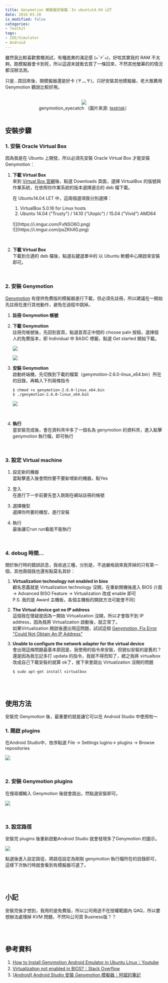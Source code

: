 ```yaml
---
title: Genymotion 模擬器安裝篇：In ubuntu14.04 LET
date: 2016-03-20
is_modified: false
categories:
- Toolkit
tags:
- IDE/Simulator
- Android
--- 
```


雖然我比較喜歡實機測試，有種詭異的滿足感 (๑ˉ∀ˉ๑)，好啦其實我的 RAM 不太夠，跑模擬器會卡到死，所以這週末就衝去買了一條回來，不然其他螢幕的的情況都沒辦法測。
  
只是...買回來後，開模擬器還是好卡 (〒︿〒)，只好安裝其他模擬器，老大推薦用 Genymotion 聽說比較好用。

<!--more-->
<br> 

<center class="imgtext"> <img src="https://i.imgur.com/TTwPWQc.png"  /></center>
<center class="imgtext">   genymotion_eyecatch （圖片來源: <a href="https://www.google.com/url?sa=i&url=http%3A%2F%2Fwww.testrisk.com%2F2016%2F03%2Fmobile-application-testing-change-host.html&psig=AOvVaw2T8Xe4HV0w8PKGv0dXUWqA&ust=1597463854717000&source=images&cd=vfe&ved=0CAIQjRxqFwoTCNDayN7mmesCFQAAAAAdAAAAABAD" class="imgtext">testrisk</a>）</center>

<br>

## 安裝步驟

### 1. 安裝 Oracle Virtual Box
因為我是在 Ubuntu 上開發，所以必須先安裝 Oracle Virtual Box 才能安裝 Genymotion：

1. **下載 Virtual Box**   
來到 [Virtual Box 官網]( https://www.virtualbox.org/)後，點選 Downloads 頁面，選擇 VirtualBox 的版號與作業系統，在依照你作業系統的版本選擇適合的 deb 檔下載。

    在 Ubuntu14.04 LET 中，這兩個選項我分別選擇：
    1. VirtualBox 5.0.16 for Linux hosts 
    2. Ubuntu 14.04 ("Trusty") / 14.10 ("Utopic") / 15.04 ("Vivid") AMD64
    <br>    
    ![](https://i.imgur.com/FxNSO6O.png)
    <br> 
    ![](https://i.imgur.com/psZKhX0.png)
<br> 

2.  **下載 Virtual Box**   
下載到合適的 deb 檔後，點選右鍵選單中的 <span class="highlighting">以 Ubuntu 軟體中心開啟</span>來安裝即可。

  
<br>

### 2.  安裝 Genymotion
[Genymotion](https://www.genymotion.com/) 有提供免費版的模擬器進行下載，但必須先註冊，所以建議在一開始先註冊在進行其他動作，避免在過程中跳掉。

1. **註冊 Genymotion 帳號**   

2. **下載 Genymotion**   
註冊完帳號後，先回到首頁，點選首頁正中間的 choose paln 按鈕，選擇個人的免費版本，即 Individual 中 BASIC 標籤，點選 Get started 開始下載。

    ![](https://i.imgur.com/87aYyrA.png)
    
    
    ![](https://i.imgur.com/IjSSoLr.png)
   <br>  
      
2. **安裝 Genymotion**   
啟動終端機，先切換到下載的檔案（genymotion-2.6.0-linux_x64.bin）所在的目錄，再輸入下列兩條指令
	```shell
	$ chmod +x genymotion-2.6.0-linux_x64.bin
	$ ./genymotion-2.6.0-linux_x64.bin
	``` 
	![](https://i.imgur.com/TVMBBxb.png)
<br> 

4.  **執行**   
當安裝完成後，會在資料夾中多了一個名為 genymotion 的資料夾，進入點擊 genymotion 執行檔，即可執行

    
<br>

### 3.  設定 Virtual machine
1. 設定新的機器   
   當點擊進入後會問你要不要新增新的機器，點Yes
   
2. 登入   
   在進行下一步前要先登入剛剛在網站註冊的帳號
   
3. 選擇機型   
   選擇你所要的機型，進行安裝
    
4. 執行   
   最後讓它run run看能不能執行

      
<br>

### 4. debug 時間...
關於執行時的錯誤訊息，我收過三種，分別是，不過嚴格說來我弄掉的只有第一個，其他兩個我也還有點莫名其妙：  

1. **Virtualization technology not enabled in bios**   
    顧名思義就是 Virtualization technology 沒開，在重新開機後進入 BIOS 介面 → Advanced BISO Feature → Virtualization 改成 enable 即可  
    P.S. 我的是 Award 主機板，各個主機板的開啟方法可能會不同）<br>
    
2.  **The Virtual device got no IP address**   
    這個我在懷疑是因為ㄧ開始 Virtualization 沒開，所以才會取不到 IP address，因為我將 Virtualization 啟動後，就正常了。  
    如果Virtualization 開啟後還出現這問題，試試這個 [Genymotion, Fix Error "Could Not Obtain An IP Address"](https://www.youtube.com/watch?v=YuJ6ZfudFp8%20%20%20genymotion)<br>
    
3.  **Unable to configure the network adapter for the virtual device**   
    會出現這條問題最基本原因是，我使用的指令來安裝，但貌似安裝的是舊的？還是因為我忘記多打 updata 的指令，我就不得而知了，總之我將 virtualbox 改成自己下載安裝的就算 ok了，接下來會跳出 Virtualization 沒開的問題  
	```shell
	$ sudo apt-get install virtualbox
	```

<br><br>

## 使用方法

安裝完 Genymotion 後，最重要的就是讓它可以在 Android Studio 中使用啦～

### 1. 開啟 plugins 
在Android Studio中，依序點選 File → Settings lugins→ plugins → Browse repositories

 ![](https://i.imgur.com/IOsQGu2.png)
    
<br>

### 2. 安裝 Genymotion plugins
在搜尋攔輸入 Genymotion 後就會跳出，然點選安裝即可。 

![](https://i.imgur.com/Ej5Qzlo.png)
  
<br>
    
### 3. 設定路徑  
安裝完 plugins 後重新啟動Android Studio 就會發現多了Genymotion 的圖示。

![](https://i.imgur.com/vDtPD51.png)

點選後進入設定路徑，將路徑設定為剛剛 genymotion 執行檔所在的目錄即可，這樣下次執行時就會看到有模擬器可選了。

  

<br><br>

## 小記
  
安裝完後才想到，我用的是免費版，所以公司用途不在授權範圍內 QAQ，所以要想辦法處理掉 KVM 問題，不然叫公司買 Business版？？

<br><br>

##  參考資料
1. [How to Install Genymotion Android Emulator in Ubuntu Linux｜Youtube](https://www.youtube.com/watch?v=k3MSTD9SLy4)
2. [Virtualization not enabled in BIOS?｜Stack Overflow](http://stackoverflow.com/questions/27884846/virtualization-not-enabled-in-bios)
3. [[Android] Android Studio 安裝 Genymotion 模擬器｜阿斌的筆記](http://aiur3908.blogspot.tw/2015/04/android-android-studio-genymotion.html)


